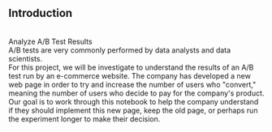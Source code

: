 ## Introduction <br>
<br>
Analyze A/B Test Results
<br>
A/B tests are very commonly performed by data analysts and data scientists. 
<br>
For this project, we will be investigate to understand the results of an A/B test run by an e-commerce website. The company has developed a new web page in order to try and increase the number of users who "convert," meaning the number of users who decide to pay for the company's product. Our goal is to work through this notebook to help the company understand if they should implement this new page, keep the old page, or perhaps run the experiment longer to make their decision.
